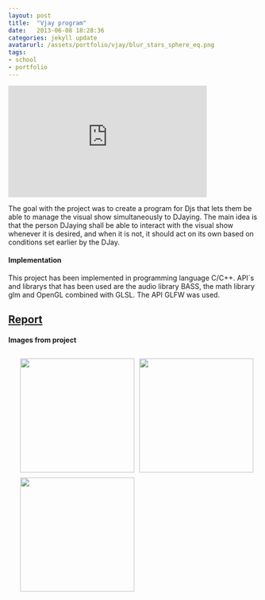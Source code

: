 ```yaml
---
layout: post
title:  "Vjay program"
date:   2013-06-08 18:28:36
categories: jekyll update
avatarurl: /assets/portfolio/vjay/blur_stars_sphere_eq.png
tags:
- school
- portfolio
---
```


<iframe src="http://player.vimeo.com/video/75007341?color=4B0082" width="400" height="225" frameborder="0" webkitallowfullscreen mozallowfullscreen allowfullscreen></iframe> 


The goal with the project was to create a program for Djs that lets them be able to manage the visual show simultaneously to DJaying. The main idea is that the person DJaying shall be able to interact with the visual show whenever it is desired, and when it is not, it should act on its own based on conditions set earlier by the DJay.

#### Implementation ####

This project has been implemented in programming language C/C++. API´s and librarys that has been used are the audio library BASS, the math library glm and OpenGL combined with GLSL. The API GLFW was used.

## [Report][VjayReport] ##

#### Images from project ####

<style>
	ul#menu li {
		float: left;
	    display:inline;
	    margin: 10px 10px 0 0;
	}
	ul#menu {
		margin: 0 0 0 0;
	}
	div.img img {
		height: 230px;
		width: 230px;
	}
</style>

<div class="img">
	<ul id="menu">
		<li><a href="{{ site.baseurl }}/assets/portfolio/vjay/blur_stars_sphere.png">
			<img src="{{ site.baseurl }}/assets/portfolio/vjay/blur_stars_sphere.png"/>
		</a>
		</li>
		  	<li><a href="{{ site.baseurl }}/assets/portfolio/vjay/blur_stars_sphere_circling.png">
			<img src="{{ site.baseurl }}/assets/portfolio/vjay/blur_stars_sphere_circling.png"/>
		</a>
		</li>
		</li>
		  	<li><a href="{{ site.baseurl }}/assets/portfolio/vjay/blur_stars_sphere_circling2.png">
			<img src="{{ site.baseurl }}/assets/portfolio/vjay/blur_stars_sphere_circling2.png"/>
		</a>
		</li>
	</ul>

	<ul id="menu">
		<li><a href="{{ site.baseurl }}/assets/portfolio/vjay/blur_stars_sphere_eq.png">
			<img src="{{ site.baseurl }}/assets/portfolio/vjay/blur_stars_sphere_eq.png"/>
		</a>
		</li>
		  	<li><a href="{{ site.baseurl }}/assets/portfolio/vjay/blur_stars_spherefan.png">
			<img src="{{ site.baseurl }}/assets/portfolio/vjay/blur_stars_spherefan.png"/>
		</a>
		</li>
		</li>
		  	<li><a href="{{ site.baseurl }}/assets/portfolio/vjay/blur_stars_spherefan_eq.png">
			<img src="{{ site.baseurl }}/assets/portfolio/vjay/blur_stars_spherefan_eq.png"/>
		</a>
		</li>
	</ul> 

	<ul id="menu">
		<li><a href="{{ site.baseurl }}/assets/portfolio/vjay/EQ1.png">
			<img src="{{ site.baseurl }}/assets/portfolio/vjay/EQ1.png"/>
		</a>
		</li>
		  	<li><a href="{{ site.baseurl }}/assets/portfolio/vjay/only_sphere.png">
			<img src="{{ site.baseurl }}/assets/portfolio/vjay/only_sphere.png"/>
		</a>
		</li>
		</li>
		  	<li><a href="{{ site.baseurl }}/assets/portfolio/vjay/only_spherefan.png">
			<img src="{{ site.baseurl }}/assets/portfolio/vjay/only_spherefan.png"/>
		</a>
		</li>
	</ul> 

	<ul id="menu">
		<li><a href="{{ site.baseurl }}/assets/portfolio/vjay/only_stars.png">
			<img src="{{ site.baseurl }}/assets/portfolio/vjay/only_stars.png"/>
		</a>
		</li>
		  	<li><a href="{{ site.baseurl }}/assets/portfolio/vjay/zbuffer_spherefan.png">
			<img src="{{ site.baseurl }}/assets/portfolio/vjay/zbuffer_spherefan.png"/>
		</a>
		</li>
		</li>
		  	<li><a href="{{ site.baseurl }}/assets/portfolio/vjay/zbuffer_starts_sphere.png">
			<img src="{{ site.baseurl }}/assets/portfolio/vjay/zbuffer_starts_sphere.png"/>
		</a>
		</li>
	</ul> 

	<ul id="menu">
		<li>
			<a href="{{ site.baseurl }}/assets/portfolio/vjay/zbuffer_starts_sphere_spherefan.png">
				<img src="{{ site.baseurl }}/assets/portfolio/vjay/zbuffer_starts_sphere_spherefan.png"/>
			</a>
		</li>
	</ul> 
</div>

[VjayReport]: /assets/portfolio/vjay/Report_TNCG14_andno922_finalver1.pdf